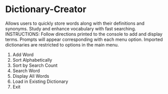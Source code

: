 # Dictionary-Creator
Allows users to quickly store words along with their definitions and synonyms. Study and enhance vocabulary with fast searching.
INSTRUCTIONS: Follow directions printed to the console to add and display terms. Prompts will appear corresponding with each menu option. Imported dictionaries are restricted to options in the main menu.
 1. Add Word
 2. Sort Alphabetically
 3. Sort by Search Count
 4. Search Word
 5. Display All Words
 6. Load in Existing Dictionary
 7. Exit
  

